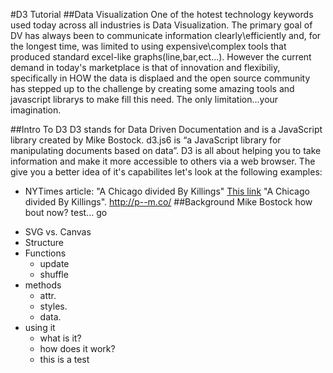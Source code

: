 #D3 Tutorial
##Data Visualization
One of the hotest technology keywords used today across all industries is Data Visualization.  The primary goal of DV has always been to communicate information clearly\efficiently and, for the longest time, was limited to using expensive\complex tools that produced standard excel-like graphs(line,bar,ect...).  However the current demand in today's marketplace is that of innovation and flexibiliy, specifically in HOW the data is displaed and the open source community has stepped up to the challenge by creating some amazing tools and javascript librarys to make fill this need.  The only limitation...your imagination.  

##Intro To D3
D3 stands for Data Driven Documentation and is a JavaScript library created by Mike Bostock.  d3.js6 is “a JavaScript library for manipulating documents based on data”.  D3 is all about helping you to take information and make it more accessible to others via a web browser.  The give you a better idea of it's capabilites let's look at the following examples:

  * NYTimes article: "A Chicago divided By Killings"   [This link](http://www.nytimes.com/interactive/2013/01/02/us/chicago-killings.html) "A Chicago divided By Killings".
http://p--m.co/
##Background
Mike Bostock
how bout now? test... go
- SVG vs. Canvas
- Structure
- Functions
  - update
  - shuffle
- methods
  - attr.
  - styles.
  - data.
- using it
  - what is it?
  - how does it work?
  - this is a test
